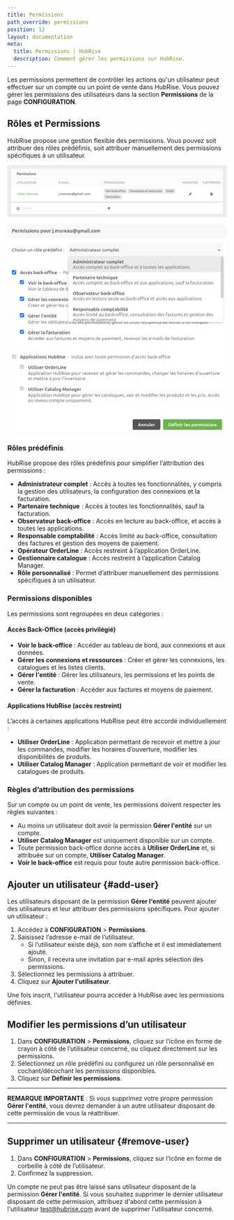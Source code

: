 ```yaml
---
title: Permissions
path_override: permissions
position: 12
layout: documentation
meta:
  title: Permissions | HubRise
  description: Comment gérer les permissions sur HubRise.
---
```


Les permissions permettent de contrôler les actions qu'un utilisateur peut effectuer sur un compte ou un point de vente dans HubRise. Vous pouvez gérer les permissions des utilisateurs dans la section **Permissions** de la page **CONFIGURATION**.

## Rôles et Permissions

HubRise propose une gestion flexible des permissions. Vous pouvez soit attribuer des rôles prédéfinis, soit attribuer manuellement des permissions spécifiques à un utilisateur.

![Permissions](./images/019-permissions.png)

![Rôles d'un utilisateur](./images/020-2x-roles.png)

### Rôles prédéfinis

HubRise propose des rôles prédéfinis pour simplifier l’attribution des permissions :

- **Administrateur complet** : Accès à toutes les fonctionnalités, y compris la gestion des utilisateurs, la configuration des connexions et la facturation.
- **Partenaire technique** : Accès à toutes les fonctionnalités, sauf la facturation.
- **Observateur back-office** : Accès en lecture au back-office, et accès à toutes les applications.
- **Responsable comptabilité** : Accès limité au back-office, consultation des factures et gestion des moyens de paiement.
- **Opérateur OrderLine** : Accès restreint à l’application OrderLine.
- **Gestionnaire catalogue** : Accès restreint à l’application Catalog Manager.
- **Rôle personnalisé** : Permet d’attribuer manuellement des permissions spécifiques à un utilisateur.

### Permissions disponibles

Les permissions sont regroupées en deux catégories :

#### Accès Back-Office (accès privilégié)

- **Voir le back-office** : Accéder au tableau de bord, aux connexions et aux données.
- **Gérer les connexions et ressources** : Créer et gérer les connexions, les catalogues et les listes clients.
- **Gérer l'entité** : Gérer les utilisateurs, les permissions et les points de vente.
- **Gérer la facturation** : Accéder aux factures et moyens de paiement.

#### Applications HubRise (accès restreint)

L’accès à certaines applications HubRise peut être accordé individuellement :

- **Utiliser OrderLine** : Application permettant de recevoir et mettre à jour les commandes, modifier les horaires d’ouverture, modifier les disponibilités de produits.
- **Utiliser Catalog Manager** : Application permettant de voir et modifier les catalogues de produits.

### Règles d’attribution des permissions

Sur un compte ou un point de vente, les permissions doivent respecter les règles suivantes :

- Au moins un utilisateur doit avoir la permission **Gérer l'entité** sur un compte.
- **Utiliser Catalog Manager** est uniquement disponible sur un compte.
- Toute permission back-office donne accès à **Utiliser OrderLine** et, si attribuée sur un compte, **Utiliser Catalog Manager**.
- **Voir le back-office** est requis pour toute autre permission back-office.

## Ajouter un utilisateur {#add-user}

Les utilisateurs disposant de la permission **Gérer l'entité** peuvent ajouter des utilisateurs et leur attribuer des permissions spécifiques. Pour ajouter un utilisateur :

1. Accédez à **CONFIGURATION** > **Permissions**.
2. Saisissez l’adresse e-mail de l’utilisateur.
   - Si l’utilisateur existe déjà, son nom s’affiche et il est immédiatement ajouté.
   - Sinon, il recevra une invitation par e-mail après sélection des permissions.
3. Sélectionnez les permissions à attribuer.
4. Cliquez sur **Ajouter l'utilisateur**.

Une fois inscrit, l'utilisateur pourra accéder à HubRise avec les permissions définies.

## Modifier les permissions d’un utilisateur

1. Dans **CONFIGURATION** > **Permissions**, cliquez sur l’icône en forme de crayon à côté de l’utilisateur concerné, ou cliquez directement sur les permissions.
2. Sélectionnez un rôle prédéfini ou configurez un rôle personnalisé en cochant/décochant les permissions disponibles.
3. Cliquez sur **Définir les permissions**.

---

**REMARQUE IMPORTANTE** : Si vous supprimez votre propre permission **Gérer l'entité**, vous devrez demander à un autre utilisateur disposant de cette permission de vous la réattribuer.

---

## Supprimer un utilisateur {#remove-user}

1. Dans **CONFIGURATION** > **Permissions**, cliquez sur l’icône en forme de corbeille à côté de l’utilisateur.
2. Confirmez la suppression.

Un compte ne peut pas être laissé sans utilisateur disposant de la permission **Gérer l'entité**. Si vous souhaitez supprimer le dernier utilisateur disposant de cette permission, attribuez d'abord cette permission à l'utilisateur test@hubrise.com avant de supprimer l’utilisateur concerné.
